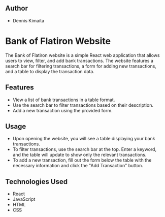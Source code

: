 ## Author
- Dennis Kimaita

# Bank of Flatiron Website

The Bank of Flatiron website is a simple React web application that allows users to view, filter, and add bank transactions. The website features a search bar for filtering transactions, a form for adding new transactions, and a table to display the transaction data.

## Features

- View a list of bank transactions in a table format.
- Use the search bar to filter transactions based on their description.
- Add a new transaction using the provided form.

## Usage
- Upon opening the website, you will see a table displaying your bank transactions.
- To filter transactions, use the search bar at the top. Enter a keyword, and the table will update to show only the relevant transactions.
- To add a new transaction, fill out the form below the table with the necessary information and click the "Add Transaction" button.


## Technologies Used
- React
- JavaScript
- HTML
- CSS
